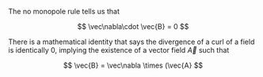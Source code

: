 The no monopole rule tells us that 

$$
\vec\nabla\cdot \vec{B} = 0
$$

There is a mathematical identity that says the divergence of a curl of a field is identically 0, implying the existence of a vector field $\vec{A}$ such that

$$
\vec{B} = \vec\nabla \times (\vec{A}
$$